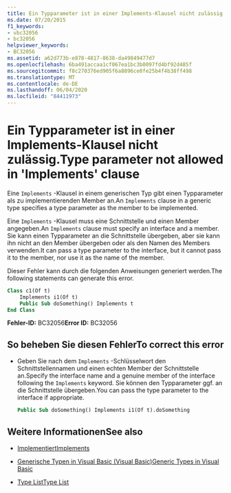 ```yaml
---
title: Ein Typparameter ist in einer Implements-Klausel nicht zulässig.
ms.date: 07/20/2015
f1_keywords:
- vbc32056
- bc32056
helpviewer_keywords:
- BC32056
ms.assetid: a62d773b-e878-4817-8638-da49849477d7
ms.openlocfilehash: 6ba491accaa1cf067ea1bc3b0097fd4bf92d485f
ms.sourcegitcommit: f8c270376ed905f6a8896ce0fe25b4f4b38ff498
ms.translationtype: MT
ms.contentlocale: de-DE
ms.lasthandoff: 06/04/2020
ms.locfileid: "84411973"
---
```

# <a name="type-parameter-not-allowed-in-implements-clause"></a><span data-ttu-id="a6e78-102">Ein Typparameter ist in einer Implements-Klausel nicht zulässig.</span><span class="sxs-lookup"><span data-stu-id="a6e78-102">Type parameter not allowed in 'Implements' clause</span></span>
<span data-ttu-id="a6e78-103">Eine `Implements` -Klausel in einem generischen Typ gibt einen Typparameter als zu implementierenden Member an.</span><span class="sxs-lookup"><span data-stu-id="a6e78-103">An `Implements` clause in a generic type specifies a type parameter as the member to be implemented.</span></span>  
  
 <span data-ttu-id="a6e78-104">Eine `Implements` -Klausel muss eine Schnittstelle und einen Member angegeben.</span><span class="sxs-lookup"><span data-stu-id="a6e78-104">An `Implements` clause must specify an interface and a member.</span></span> <span data-ttu-id="a6e78-105">Sie kann einen Typparameter an die Schnittstelle übergeben, aber sie kann ihn nicht an den Member übergeben oder als den Namen des Members verwenden.</span><span class="sxs-lookup"><span data-stu-id="a6e78-105">It can pass a type parameter to the interface, but it cannot pass it to the member, nor use it as the name of the member.</span></span>  
  
 <span data-ttu-id="a6e78-106">Dieser Fehler kann durch die folgenden Anweisungen generiert werden.</span><span class="sxs-lookup"><span data-stu-id="a6e78-106">The following statements can generate this error.</span></span>  
  
```vb  
Class c1(Of t)  
    Implements i1(Of t)  
    Public Sub doSomething() Implements t  
End Class  
```  
  
 <span data-ttu-id="a6e78-107">**Fehler-ID:** BC32056</span><span class="sxs-lookup"><span data-stu-id="a6e78-107">**Error ID:** BC32056</span></span>  
  
## <a name="to-correct-this-error"></a><span data-ttu-id="a6e78-108">So beheben Sie diesen Fehler</span><span class="sxs-lookup"><span data-stu-id="a6e78-108">To correct this error</span></span>  
  
- <span data-ttu-id="a6e78-109">Geben Sie nach dem `Implements` -Schlüsselwort den Schnittstellennamen und einen echten Member der Schnittstelle an.</span><span class="sxs-lookup"><span data-stu-id="a6e78-109">Specify the interface name and a genuine member of the interface following the `Implements` keyword.</span></span> <span data-ttu-id="a6e78-110">Sie können den Typparameter ggf. an die Schnittstelle übergeben.</span><span class="sxs-lookup"><span data-stu-id="a6e78-110">You can pass the type parameter to the interface if appropriate.</span></span>  
  
    ```vb  
    Public Sub doSomething() Implements i1(Of t).doSomething  
    ```  
  
## <a name="see-also"></a><span data-ttu-id="a6e78-111">Weitere Informationen</span><span class="sxs-lookup"><span data-stu-id="a6e78-111">See also</span></span>

- [<span data-ttu-id="a6e78-112">Implementiert</span><span class="sxs-lookup"><span data-stu-id="a6e78-112">Implements</span></span>](../language-reference/statements/implements-clause.md)

- [<span data-ttu-id="a6e78-113">Generische Typen in Visual Basic (Visual Basic)</span><span class="sxs-lookup"><span data-stu-id="a6e78-113">Generic Types in Visual Basic</span></span>](../programming-guide/language-features/data-types/generic-types.md)
- [<span data-ttu-id="a6e78-114">Type List</span><span class="sxs-lookup"><span data-stu-id="a6e78-114">Type List</span></span>](../language-reference/statements/type-list.md)
